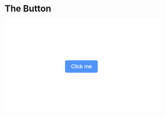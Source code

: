 # The Button

<a href="https://andrew32a.github.io/ACS-3320-web-components/" target="_blank">
  <img src="https://github.com/Andrew32A/ACS-3320-web-components/blob/main/images/screenshot.png" align="center">
</a>
